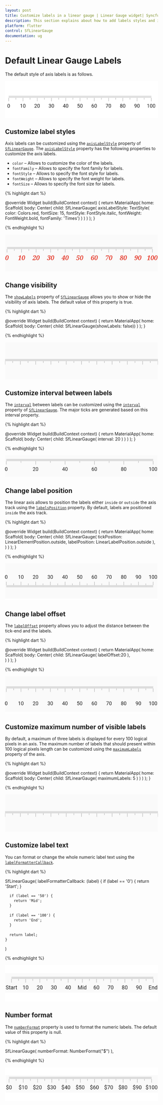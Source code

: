```yaml
---
layout: post
title: Customize labels in a linear gauge | Linear Gauge widget| Syncfusion
description: This section explains about how to add labels styles and its element on linear gauge in Flutter platform.
platform: flutter
control: SfLinearGauge
documentation: ug
---
```


# Default Linear Gauge Labels

The default style of axis labels is as follows.

![Initialize linear gauge for axis](images/getting-started/default_linear_gauge.png)

## Customize label styles

Axis labels can be customized using the [`axisLabelStyle`](https://pub.dev/documentation/syncfusion_flutter_gauges/latest/gauges/SfLinearGauge/axisLabelStyle.html) property of [`SfLinearGauge`](https://pub.dev/documentation/syncfusion_flutter_gauges/latest/gauges/SfLinearGauge-class.html). The [`axisLabelStyle`](https://pub.dev/documentation/syncfusion_flutter_gauges/latest/gauges/SfLinearGauge/axisLabelStyle.html) property has the following properties to customize the axis labels.

* `color` – Allows to customize the color of the labels.
* `fontFamily` – Allows to specify the font family for labels.
* `fontStyle` – Allows to specify the font style for labels.
* `fontWeight` – Allows to specify the font weight for labels.
* `fontSize` – Allows to specify the font size for labels.

{% highlight dart %} 

 @override
  Widget build(BuildContext context) {
    return MaterialApp(
        home: Scaffold(
            body: Center(
                child: SfLinearGauge(
                    axisLabelStyle: TextStyle(
                        color: Colors.red,
                        fontSize: 15,
                        fontStyle: FontStyle.italic,
                        fontWeight: FontWeight.bold,
                        fontFamily: 'Times')
                )
            )
        )
    );
  }

{% endhighlight %}

![Customize linear gauge axis label style](images/axis-labels/customize_label_style.png)

## Change visibility

The [`showLabels`](https://pub.dev/documentation/syncfusion_flutter_gauges/latest/gauges/SfLinearGauge/showLabels.html) property of [`SfLinearGauge`](https://pub.dev/documentation/syncfusion_flutter_gauges/latest/gauges/SfLinearGauge-class.html) allows
you to show or hide the visibility of axis labels. The default value of this property is true.

{% highlight dart %} 

@override
Widget build(BuildContext context) {
  return MaterialApp(
      home: Scaffold(
          body: Center( 
                  child: SfLinearGauge(showLabels: false)) 
        )
    );
}

{% endhighlight %}

![Change visibility](images/axis-labels/axis_label_visibility.png)

## Customize interval between labels

The [`interval`](https://pub.dev/documentation/syncfusion_flutter_gauges/latest/gauges/SfLinearGauge/interval.html) between labels can be customized using the [`interval`](https://pub.dev/documentation/syncfusion_flutter_gauges/latest/gauges/SfLinearGauge/interval.html) property of [`SfLinearGauge`](https://pub.dev/documentation/syncfusion_flutter_gauges/latest/gauges/SfLinearGauge-class.html). The major ticks are generated based on this interval property.

{% highlight dart %} 

@override
Widget build(BuildContext context) {
  return MaterialApp(
      home: Scaffold(
          body: Center( 
                  child: SfLinearGauge(
                   interval: 20 
                )
            )
        )
    );
}

{% endhighlight %}

![Set label interval in axis track](images/axis-labels/axis_label_interval.png)

## Change label position

The linear axis allows to position the labels either `inside` or `outside` the axis track using the [`labelsPosition`](https://pub.dev/documentation/syncfusion_flutter_gauges/latest/gauges/SfLinearGauge/labelPosition.html) property. By default, labels are positioned `inside` the axis track.

{% highlight dart %} 

@override
Widget build(BuildContext context) {
  return MaterialApp(
      home: Scaffold(
          body: Center( 
                child: SfLinearGauge(
                    tickPosition: LinearElementPosition.outside,
                    labelPosition: LinearLabelPosition.outside
                ), 
            )
        )
    );
}

{% endhighlight %}

![Set linear gauge label position](images/axis-labels/label-placement.png)


## Change label offset

The [`labelOffset`](https://pub.dev/documentation/syncfusion_flutter_gauges/latest/gauges/SfLinearGauge/labelOffset.html) property allows you to adjust the distance between the tick-end and the labels. 

{% highlight dart %} 

@override
Widget build(BuildContext context) {
  return MaterialApp(
      home: Scaffold(
          body: Center( 
                child: SfLinearGauge(
                  labelOffset:20
                ),             
            )
        )
    );
}

{% endhighlight %}

![Set linear gauge label offset](images/axis-labels/label_offset.png)

##  Customize maximum number of visible labels

By default, a maximum of three labels is displayed for every 100 logical pixels in an axis. The maximum number of labels that should present within 100 logical pixels length can be customized using the [`maximumLabels`](https://pub.dev/documentation/syncfusion_flutter_gauges/latest/gauges/SfLinearGauge/maximumLabels.html) property of the axis. 

{% highlight dart %} 

@override
Widget build(BuildContext context) {
  return MaterialApp(
      home: Scaffold(
          body: Center( 
                  child: SfLinearGauge(
                    maximumLabels: 5
                ) 
            )
        )
    );
}

{% endhighlight %}

![Set maximum number of labels in axis track](images/axis-labels/axis_label_visibility.png)

## Customize label text

You can format or change the whole numeric label text using the [`labelFormatterCallback`](https://pub.dev/documentation/syncfusion_flutter_gauges/latest/gauges/SfLinearGauge/labelFormatterCallback.html).

{% highlight dart %}

SfLinearGauge(
    labelFormatterCallback: (label) {
      if (label == '0') {
        return 'Start';
      }

      if (label == '50') {
        return 'Mid';
      }

      if (label == '100') {
        return 'End';
      }

      return label;
    }
)

{% endhighlight %}

![Customize Label Text in axis track](images/axis-labels/custom_label_text.png)

## Number format

The [`numberFormat`](https://pub.dev/documentation/syncfusion_flutter_gauges/latest/gauges/SfLinearGauge/numberFormat.html) property is used to format the numeric labels. The default value of this  property is null.


{% highlight dart %}

SfLinearGauge(
  numberFormat: NumberFormat("\$")
),

{% endhighlight %}

![Customize Label Format in Axis Label](images/axis-labels/axis_label_number_format.png)